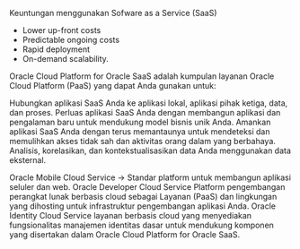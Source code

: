 
Keuntungan menggunakan Sofware as a Service (SaaS)
- Lower up-front costs
- Predictable ongoing costs
- Rapid deployment
- On-demand scalability.


Oracle Cloud Platform for Oracle SaaS adalah kumpulan layanan Oracle Cloud Platform (PaaS) yang dapat Anda gunakan untuk:

Hubungkan aplikasi SaaS Anda ke aplikasi lokal, aplikasi pihak ketiga, data, dan proses.
Perluas aplikasi SaaS Anda dengan membangun aplikasi dan pengalaman baru untuk mendukung model bisnis unik Anda.
Amankan aplikasi SaaS Anda dengan terus memantaunya untuk mendeteksi dan memulihkan akses tidak sah dan aktivitas orang dalam yang berbahaya.
Analisis, korelasikan, dan kontekstualisasikan data Anda menggunakan data eksternal.

Oracle Mobile Cloud Service -> Standar platform untuk membangun aplikasi seluler dan web.
Oracle Developer Cloud Service Platform pengembangan perangkat lunak berbasis cloud sebagai Layanan (PaaS) dan lingkungan yang dihosting untuk infrastruktur pengembangan aplikasi Anda.
Oracle Identity Cloud Service layanan berbasis cloud yang menyediakan fungsionalitas manajemen identitas dasar untuk mendukung komponen yang disertakan dalam Oracle Cloud Platform for Oracle SaaS.
